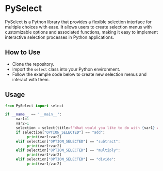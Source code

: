 # PySelect

PySelect is a Python library that provides a flexible selection interface for multiple choices with ease. It allows users to create selection menus with customizable options and associated functions, making it easy to implement interactive selection processes in Python applications.

## How to Use

- Clone the repository.
- Import the `select` class into your Python environment.
- Follow the example code below to create new selection menus and interact with them.

## Usage

```python
from PySelect import select

if __name__ == '__main__':
     var1=1
     var2=1
     selection = select(title=f"What would you like to do with {var1} and {var2}?", options={"Add": "add", "Subtract": "subtract", "Multiply": "multiply", "Divide": "divide"})
     if selection["OPTION_SELECTED"] == "add":
          print(var1+var2)
     elif selection["OPTION_SELECTED"] == "subtract":
          print(var1+var2)
     elif selection["OPTION_SELECTED"] == "multiply":
          print(var1*var2)
     elif selection["OPTION_SELECTED"] == "divide":
          print(var1/var2)
```
